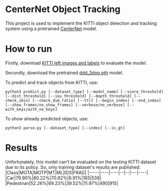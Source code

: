 # CenterNet Object Tracking
This project is used to implement the KITTI object detection and tracking system using a pretrained [CenterNet](https://github.com/xingyizhou/CenterNet) model.

# How to run
Firstly, download [KITTI left images and labels](http://www.cvlibs.net/datasets/kitti/eval_tracking.php) to evaluate the model.

Secondly, download the pretrained [ddd_3dop.pth](https://drive.google.com/open?id=1znsM6E-aVTkATreDuUVxoU0ajL1az8rz) model.

To predict and track objects from KITTI, use:
~~~
python3 predict.py [--dataset_type] [--model_name] [--score_threshold] [--dist_threshold] [--iou_threshold] [--depth_threshold] [--check_zmin] [--check_dim_ratio] [--ttl] [--begin_index] [--end_index] [--show_frames/no_show_frames] [--verbose/no_verbose] [--with_keys/with_no_keys]
~~~
To show already predicted objects, use:
~~~
python3 parse.py [--dataset_type] [--index] [--is_gt]
~~~
# Results
Unfortunately, this model can't be evaluated on the testing KITTI dataset due to its policy. So, only training dataset's results are published.
|Class|MOTA|MOTP|MT|ML|IDS|FRAG|
|-----|----|----|--|--|---|----|
|Car|79.90%|80.22%|70.92%|6.91%|165|539|
|Pedestrian|52.26%|69.23%|39.52%|11.97%|490|915|